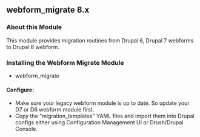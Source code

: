 webform_migrate 8.x
-------------------

### About this Module

This module provides migration routines from Drupal 6, Drupal 7 webforms to Drupal 8 webform.

### Installing the Webform Migrate Module
- webform_migrate

#### Configure:

- Make sure your legacy webform module is up to date. So update your D7 or D6 webform module first.
- Copy the "migration_templates" YAML files and import them into Drupal configs either using Configuration Management UI or Drush/Drupal Console.
